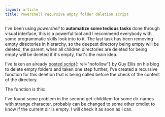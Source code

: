 ```yaml
---
layout: article
title: Powershell recursive empty folder deletion script
---
```


I've been using _powershell_ to **automatize some tedious tasks** done through visual interface, this is a powerful tool and I recommend everybody with some programmatic skills look into to it. The last task has been removing empty directories in hierarchy, so the deepest directory being empty will be deleted, the parent, when all children directories are deleted for being empty will be deleted if it's empty, that's the main idea.

I've taken an already [posted script](http://guyellisrocks.com/powershell/powershell-script-to-remove-empty-directories/){: rel="nofollow"} by Guy Ellis on his blog to delete empty folders and taken one step further, I've created a recursive function for this deletion that is being called before the check of the content of the directory.

The function is this:
<script src="https://gist.github.com/ferransalguero/5217602.js">
</script>

I've found some problem in the second get-childitem for some dir-names with strange character, probably can be changed to some other cmdlet to know if the current dir is empty. I will check it as soon as I can.

